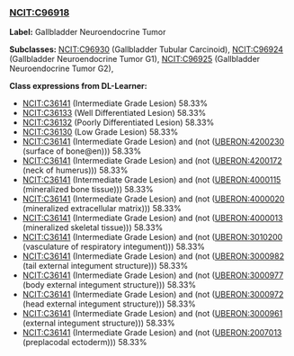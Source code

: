 
### [NCIT:C96918](http://purl.obolibrary.org/obo/NCIT_C96918)
**Label:** Gallbladder Neuroendocrine Tumor

**Subclasses:** [NCIT:C96930](http://purl.obolibrary.org/obo/NCIT_C96930) (Gallbladder Tubular Carcinoid), [NCIT:C96924](http://purl.obolibrary.org/obo/NCIT_C96924) (Gallbladder Neuroendocrine Tumor G1), [NCIT:C96925](http://purl.obolibrary.org/obo/NCIT_C96925) (Gallbladder Neuroendocrine Tumor G2), 

**Class expressions from DL-Learner:**

- [NCIT:C36141](http://purl.obolibrary.org/obo/NCIT_C36141) (Intermediate Grade Lesion) 58.33%
- [NCIT:C36133](http://purl.obolibrary.org/obo/NCIT_C36133) (Well Differentiated Lesion) 58.33%
- [NCIT:C36132](http://purl.obolibrary.org/obo/NCIT_C36132) (Poorly Differentiated Lesion) 58.33%
- [NCIT:C36130](http://purl.obolibrary.org/obo/NCIT_C36130) (Low Grade Lesion) 58.33%
- [NCIT:C36141](http://purl.obolibrary.org/obo/NCIT_C36141) (Intermediate Grade Lesion) and (not ([UBERON:4200230](http://purl.obolibrary.org/obo/UBERON_4200230) (surface of bone@en))) 58.33%
- [NCIT:C36141](http://purl.obolibrary.org/obo/NCIT_C36141) (Intermediate Grade Lesion) and (not ([UBERON:4200172](http://purl.obolibrary.org/obo/UBERON_4200172) (neck of humerus))) 58.33%
- [NCIT:C36141](http://purl.obolibrary.org/obo/NCIT_C36141) (Intermediate Grade Lesion) and (not ([UBERON:4000115](http://purl.obolibrary.org/obo/UBERON_4000115) (mineralized bone tissue))) 58.33%
- [NCIT:C36141](http://purl.obolibrary.org/obo/NCIT_C36141) (Intermediate Grade Lesion) and (not ([UBERON:4000020](http://purl.obolibrary.org/obo/UBERON_4000020) (mineralized extracellular matrix))) 58.33%
- [NCIT:C36141](http://purl.obolibrary.org/obo/NCIT_C36141) (Intermediate Grade Lesion) and (not ([UBERON:4000013](http://purl.obolibrary.org/obo/UBERON_4000013) (mineralized skeletal tissue))) 58.33%
- [NCIT:C36141](http://purl.obolibrary.org/obo/NCIT_C36141) (Intermediate Grade Lesion) and (not ([UBERON:3010200](http://purl.obolibrary.org/obo/UBERON_3010200) (vasculature of respiratory integument))) 58.33%
- [NCIT:C36141](http://purl.obolibrary.org/obo/NCIT_C36141) (Intermediate Grade Lesion) and (not ([UBERON:3000982](http://purl.obolibrary.org/obo/UBERON_3000982) (tail external integument structure))) 58.33%
- [NCIT:C36141](http://purl.obolibrary.org/obo/NCIT_C36141) (Intermediate Grade Lesion) and (not ([UBERON:3000977](http://purl.obolibrary.org/obo/UBERON_3000977) (body external integument structure))) 58.33%
- [NCIT:C36141](http://purl.obolibrary.org/obo/NCIT_C36141) (Intermediate Grade Lesion) and (not ([UBERON:3000972](http://purl.obolibrary.org/obo/UBERON_3000972) (head external integument structure))) 58.33%
- [NCIT:C36141](http://purl.obolibrary.org/obo/NCIT_C36141) (Intermediate Grade Lesion) and (not ([UBERON:3000961](http://purl.obolibrary.org/obo/UBERON_3000961) (external integument structure))) 58.33%
- [NCIT:C36141](http://purl.obolibrary.org/obo/NCIT_C36141) (Intermediate Grade Lesion) and (not ([UBERON:2007013](http://purl.obolibrary.org/obo/UBERON_2007013) (preplacodal ectoderm))) 58.33%


